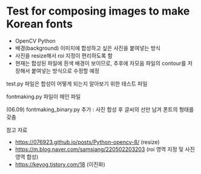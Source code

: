# Test for composing images to make Korean fonts

- OpenCV Python
- 배경(background) 이미지에 합성하고 싶은 사진을 붙여넣는 방식
- 사진을 resize해서 roi 지정이 편리하도록 함
- 현재는 합성된 파일에 흰색 배경이 보이므로, 추후에 자모음 파일의 contour를 저장해서 붙여넣는 방식으로 수정할 예정

test.py 파일은 합성이 어떻게 되는지 알아보기 위한 테스트 파일

fontmaking.py 파일이 메인 파일

(06.09) fontmaking_binary.py 추가 : 사진 합성 후 글씨의 선만 남겨 폰트의 형태를 갖춤

참고 자료
- https://076923.github.io/posts/Python-opencv-8/ (resize)
- https://m.blog.naver.com/samsjang/220502203203 (roi 영역 지정 및 사진 영역 합성)
- https://keyog.tistory.com/18 (이진화)
